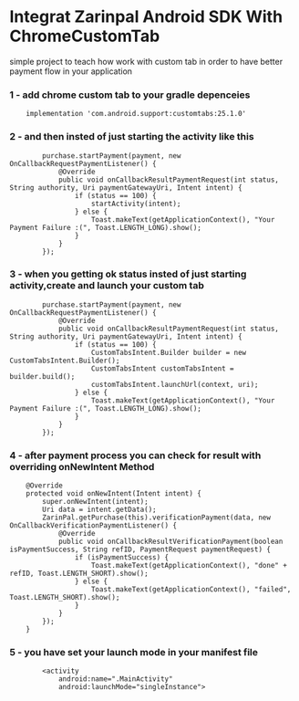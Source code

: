 # Integrat Zarinpal Android SDK With ChromeCustomTab
simple project to teach how work with custom tab in order to have better payment flow in your application


### 1 -  add chrome custom tab to your gradle depenceies 
```
    implementation 'com.android.support:customtabs:25.1.0'
```
### 2 - and then insted of just starting the activity like this
```
        purchase.startPayment(payment, new OnCallbackRequestPaymentListener() {
            @Override
            public void onCallbackResultPaymentRequest(int status, String authority, Uri paymentGatewayUri, Intent intent) {
                if (status == 100) {
                    startActivity(intent);
                } else {
                    Toast.makeText(getApplicationContext(), "Your Payment Failure :(", Toast.LENGTH_LONG).show();
                }
            }
        });
```
### 3 - when you getting ok status insted of just starting activity,create and launch your custom tab
```
        purchase.startPayment(payment, new OnCallbackRequestPaymentListener() {
            @Override
            public void onCallbackResultPaymentRequest(int status, String authority, Uri paymentGatewayUri, Intent intent) {
                if (status == 100) {
                    CustomTabsIntent.Builder builder = new CustomTabsIntent.Builder();
                    CustomTabsIntent customTabsIntent = builder.build();
                    customTabsIntent.launchUrl(context, uri);
                } else {
                    Toast.makeText(getApplicationContext(), "Your Payment Failure :(", Toast.LENGTH_LONG).show();
                }
            }
        });
```

### 4 - after payment process you can check for result with overriding onNewIntent Method
```
    @Override
    protected void onNewIntent(Intent intent) {
        super.onNewIntent(intent);
        Uri data = intent.getData();
        ZarinPal.getPurchase(this).verificationPayment(data, new OnCallbackVerificationPaymentListener() {
            @Override
            public void onCallbackResultVerificationPayment(boolean isPaymentSuccess, String refID, PaymentRequest paymentRequest) {
                if (isPaymentSuccess) {
                    Toast.makeText(getApplicationContext(), "done" + refID, Toast.LENGTH_SHORT).show();
                } else {
                    Toast.makeText(getApplicationContext(), "failed", Toast.LENGTH_SHORT).show();
                }
            }
        });
    }
```
### 5 - you have set your launch mode in your manifest file 
```
        <activity
            android:name=".MainActivity"
            android:launchMode="singleInstance">
```
